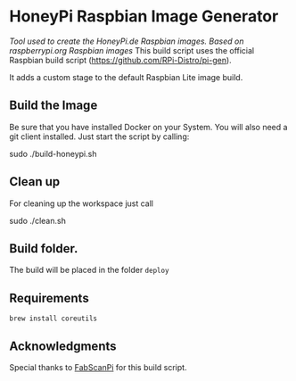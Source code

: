 # HoneyPi Raspbian Image Generator
_Tool used to create the HoneyPi.de Raspbian images. Based on raspberrypi.org Raspbian images_
This build script uses the official Raspbian build script  (https://github.com/RPi-Distro/pi-gen).

It adds a custom stage to the default Raspbian Lite image build.

## Build the Image
Be sure that you have installed Docker on your System. You will also need a git client installed.
Just start the script by calling:

  sudo ./build-honeypi.sh

## Clean up
For cleaning up the workspace just call

  sudo ./clean.sh

## Build folder.
The build will be placed in the folder ```deploy```

## Requirements

```
brew install coreutils
```

## Acknowledgments
Special thanks to [FabScanPi](https://github.com/mariolukas/FabScanPi-Build-Raspbian) for this build script.
